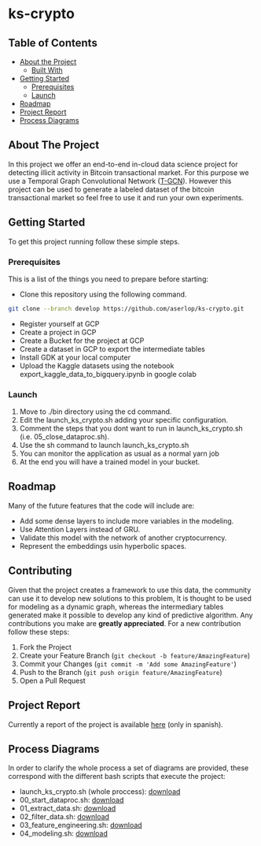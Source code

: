 # ks-crypto

<!-- TABLE OF CONTENTS -->
## Table of Contents

* [About the Project](#about-the-project)
  * [Built With](#built-with)
* [Getting Started](#getting-started)
  * [Prerequisites](#prerequisites)
  * [Launch](#launch)
* [Roadmap](#roadmap)
* [Project Report](#project-report)
* [Process Diagrams](#process-diagrams)



<!-- ABOUT THE PROJECT -->
## About The Project

In this project we offer an end-to-end in-cloud data science project for detecting illicit activity in Bitcoin 
transactional market. For this purpose we use a Temporal Graph Convolutional Network 
([T-GCN](https://arxiv.org/abs/1811.05320)). However this project can be used to generate a labeled dataset of the
 bitcoin transactional market so feel free to use it and run your own experiments. 

<!-- GETTING STARTED -->
## Getting Started

To get this project running follow these simple steps.

### Prerequisites

This is a list of the things you need to prepare before starting:

* Clone this repository using the following command.
```sh
git clone --branch develop https://github.com/aserlop/ks-crypto.git
```
* Register yourself at GCP
* Create a project in GCP
* Create a Bucket for the project at GCP
* Create a dataset in GCP to export the intermediate tables
* Install GDK at your local computer
* Upload the Kaggle datasets using the notebook export_kaggle_data_to_bigquery.ipynb in google colab

### Launch

1. Move to ./bin directory using the cd command.
2. Edit the launch_ks_crypto.sh adding your specific configuration.
3. Comment the steps that you dont want to run in launch_ks_crypto.sh (i.e. 05_close_dataproc.sh). 
4. Use the sh command to launch launch_ks_crypto.sh 
5. You can monitor the application as usual as a normal yarn job
6. At the end you will have a trained model in your bucket.

<!-- ROADMAP -->
## Roadmap

Many of the future features that the code will include are:

* Add some dense layers to include more variables in the modeling.
* Use Attention Layers instead of GRU.
* Validate this model with the network of another cryptocurrency.
* Represent the embeddings usin hyperbolic spaces.


<!-- CONTRIBUTING -->
## Contributing

Given that the project creates a framework to use this data, the community can use it to develop new solutions 
to this problem, It is thought to be used for modeling as a dynamic graph, whereas the intermediary tables generated 
make it possible to develop any kind of predictive algorithm. Any contributions you make are **greatly appreciated**. 
For a new contribution follow these steps:

1. Fork the Project
2. Create your Feature Branch (`git checkout -b feature/AmazingFeature`)
3. Commit your Changes (`git commit -m 'Add some AmazingFeature'`)
4. Push to the Branch (`git push origin feature/AmazingFeature`)
5. Open a Pull Request

<!-- PROJECT-REPORT  -->
## Project Report

Currently a report of the project is available 
[here](https://docs.google.com/document/d/1mCI7Mgm6Ola-0K_R62Zp9L8sbiZOdReH9bjXm7YR28I/edit?usp=sharing) 
(only in spanish).

<!-- PROCESS-DIAGRAMS  -->
## Process Diagrams

In order to clarify the whole process a set of diagrams are provided, these correspond with the different bash scripts 
that execute the project:

* launch_ks_crypto.sh (whole proccess): [download](https://drive.google.com/file/d/1lyp4KZVIgmlUB7ZvpUEMIyCZw3cWSwl_/view?usp=sharing)
* 00_start_dataproc.sh: [download](https://drive.google.com/file/d/19xcYXiZG0-iM2nBDxnfD6Fn5Ky0l1kGZ/view?usp=sharing)
* 01_extract_data.sh: [download](https://drive.google.com/file/d/1V4t3M0wj9i0q259h5LV0FXxK8TfxrD5S/view?usp=sharing)
* 02_filter_data.sh: [download](https://drive.google.com/file/d/1cjRBvkpmD9BL2nPZ--fkm5rIvF_CcFMp/view?usp=sharing)
* 03_feature_engineering.sh: [download](https://drive.google.com/file/d/1OHsEBxdcuKGLv6F9hVHEvbbf0tA4hfzz/view?usp=sharing)
* 04_modeling.sh: [download](https://drive.google.com/file/d/1yQyCQdTNAUob5jo3cB0SMulwDAhzS1Ni/view?usp=sharing)

